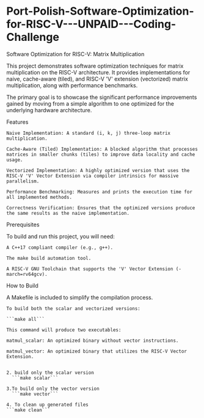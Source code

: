 # Port-Polish-Software-Optimization-for-RISC-V---UNPAID---Coding-Challenge

Software Optimization for RISC-V: Matrix Multiplication

This project demonstrates software optimization techniques for matrix multiplication on the RISC-V architecture. It provides implementations for naive, cache-aware (tiled), and RISC-V 'V' extension (vectorized) matrix multiplication, along with performance benchmarks.

The primary goal is to showcase the significant performance improvements gained by moving from a simple algorithm to one optimized for the underlying hardware architecture.


Features

    Naive Implementation: A standard (i, k, j) three-loop matrix multiplication.

    Cache-Aware (Tiled) Implementation: A blocked algorithm that processes matrices in smaller chunks (tiles) to improve data locality and cache usage.

    Vectorized Implementation: A highly optimized version that uses the RISC-V 'V' Vector Extension via compiler intrinsics for massive parallelism.

    Performance Benchmarking: Measures and prints the execution time for all implemented methods.

    Correctness Verification: Ensures that the optimized versions produce the same results as the naive implementation.


Prerequisites

To build and run this project, you will need:

    A C++17 compliant compiler (e.g., g++).

    The make build automation tool.

    A RISC-V GNU Toolchain that supports the 'V' Vector Extension (-march=rv64gcv).


How to Build

A Makefile is included to simplify the compilation process.

    To build both the scalar and vectorized versions:

    ```make all```

    This command will produce two executables:

    matmul_scalar: An optimized binary without vector instructions.

    matmul_vector: An optimized binary that utilizes the RISC-V Vector Extension.


    2. build only the scalar version
      ```make scalar```

    3.To build only the vector version
      ```make vector```

    4. To clean up generated files
    ```make clean```
